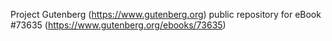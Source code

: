 Project Gutenberg (https://www.gutenberg.org) public repository for
eBook #73635 (https://www.gutenberg.org/ebooks/73635)
